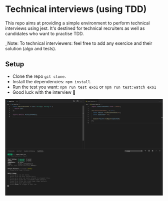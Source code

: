 # Technical interviews (using TDD)

This repo aims at providing a simple environment to perform technical interviews using jest. It's destined for technical recruiters as well as candidates who want to practise TDD.

_Note: To technical interviewers: feel free to add any exercice and their solution (algo and tests).

## Setup

- Clone the repo `git clone`.
- Install the dependencies: `npm install`.
- Run the test you want: `npm run test exo1` or `npm run test:watch exo1`
- Good luck with the interview 🤞

![Setup](img/setup.png)
